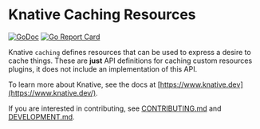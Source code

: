 # Knative Caching Resources

[![GoDoc](https://godoc.org/github.com/knative/caching?status.svg)](https://godoc.org/github.com/knative/caching)
[![Go Report Card](https://goreportcard.com/badge/knative/caching)](https://goreportcard.com/report/knative/caching)

Knative `caching` defines resources that can be used to express a desire to
cache things.  These are **just** API definitions for caching custom resources
plugins, it does not include an implementation of this API.

To learn more about Knative, see the docs at [https://www.knative.dev](https://www.knative.dev/).

If you are interested in contributing, see [CONTRIBUTING.md](./CONTRIBUTING.md)
and [DEVELOPMENT.md](./DEVELOPMENT.md).
